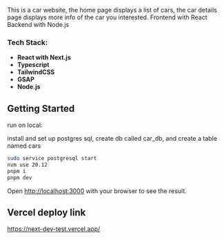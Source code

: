 This is a car website, the home page displays a list of cars, the car details page displays more info of the car you interested.
Frontend with React
Backend with Node.js

### Tech Stack:

- **React with Next.js**
- **Typescript**
- **TailwindCSS**
- **GSAP**
- **Node.js**

## Getting Started

run on local:

install and set up postgres sql, create db called car_db, and create a table named cars



```bash
sudo service postgresql start
nvm use 20.12
pnpm i
pnpm dev
```

Open [http://localhost:3000](http://localhost:3000) with your browser to see the result.

## Vercel deploy link

https://next-dev-test.vercel.app/
